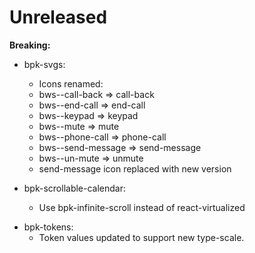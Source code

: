 # Unreleased

**Breaking:**

- bpk-svgs:

  - Icons renamed:
  - bws--call-back => call-back
  - bws--end-call => end-call
  - bws--keypad => keypad
  - bws--mute => mute
  - bws--phone-call => phone-call
  - bws--send-message => send-message
  - bws--un-mute => unmute
  - send-message icon replaced with new version

- bpk-scrollable-calendar:
  - Use bpk-infinite-scroll instead of react-virtualized

* bpk-tokens:
  - Token values updated to support new type-scale.
